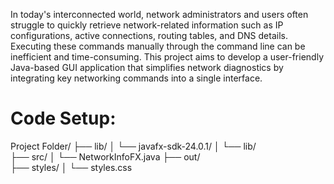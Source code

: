 In today's interconnected world, network administrators and users often struggle to quickly retrieve network-related information such as IP configurations, active connections, routing tables, and DNS details. Executing these commands manually through the command line can be inefficient and time-consuming. This project aims to develop a user-friendly Java-based GUI application that simplifies network diagnostics by integrating key networking commands into a single interface.

# Code Setup:
Project Folder/
├── lib/
│   └── javafx-sdk-24.0.1/
│       └── lib/          
├── src/
│   └── NetworkInfoFX.java
├── out/                 
├── styles/
│   └── styles.css
